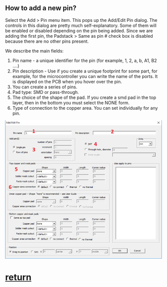 ## How to add a new pin?

Select the Add > Pin menu item. This pops up the Add/Edit Pin dialog. The controls in this dialog are pretty much self-explanatory. Some of them will be enabled or disabled depending on the pin being added. Since we are adding the first pin, the Padstack > Same as pin # check box is disabled because there are no other pins present. 

We describe the main fields:

1) Pin name - a unique identifier for the pin (for example, 1, 2, a, b, A1, B2 ....)
2) Pin description - Use if you create a unique footprint for some part, for example, for the microcontroller you can write the name of the ports. It is displayed on the PCB when you hover over the pin.
3) You can create a series of pins.
4) Pad type: SMD or pass-through.
4) The choice of the shape of the pad. If you create a smd pad in the top layer, then in the bottom you must select the NONE form.
5) Type of connection to the copper area. You can set individually for any pin.

![](pictures/add_pin.png)

# [return](How_to.md)
